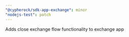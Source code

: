 ```yaml
---
"@cypherock/sdk-app-exchange": minor
"nodejs-test": patch
---
```


Adds close exchange flow functionality to exchange app
